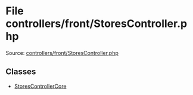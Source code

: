 File controllers/front/StoresController.php
=========

Source: [controllers/front/StoresController.php](https://github.com/PrestaShop/PrestaShop/blob/1.6.1.3/controllers/front/StoresController.php)


Classes
-------

* [StoresControllerCore](class.StoresControllerCore.md)

